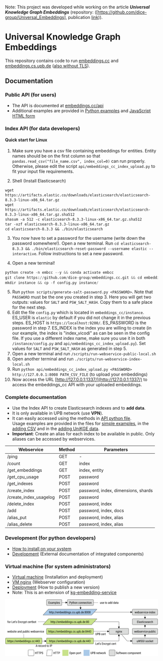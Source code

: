 Note: This project was developed while working on the article ***Universal Knowledge Graph Embeddings*** (repository: ([https://github.com/dice-group/Universal_Embeddings], publication [link](https://dl.acm.org/doi/10.1145/3589335.3651978))).

# Universal Knowledge Graph Embeddings

This repository contains code to run [embeddings.cc](https://embeddings.cc/) and [embeddings.cs.upb.de](https://embeddings.cs.upb.de:8443/) ([also without TLS](http://embeddings.cs.uni-paderborn.de/)).


## Documentation


### Public API (for users)

- The API is documented at [embeddings.cc/api](https://embeddings.cc/api)
- Additional examples are provided in [Python examples](api/embeddings_cc_public_examples.py) and [JavaScript HTML form](api/embeddings_cc_public.htm)


### Index API (for data developers)

#### Quick start for Linux
1. Make sure you have a csv file containing embeddings for entities. Entity names should be on the first column so that `pandas.read_csv("file_name.csv", index_col=0)` can run properly. Otherwise, please edit the script `api/embeddings_cc_index_upload.py` to fit your input file requirements.

2. Shell (Install Elasticsearch)
```shell
wget https://artifacts.elastic.co/downloads/elasticsearch/elasticsearch-8.3.3-linux-x86_64.tar.gz
wget https://artifacts.elastic.co/downloads/elasticsearch/elasticsearch-8.3.3-linux-x86_64.tar.gz.sha512
shasum -a 512 -c elasticsearch-8.3.3-linux-x86_64.tar.gz.sha512 
tar -xzf elasticsearch-8.3.3-linux-x86_64.tar.gz
cd elasticsearch-8.3.3 && ./bin/elasticsearch
```
3. You now have to set a password for the username (write down the password somewhere!). Open a new terminal. Run `cd elasticsearch-8.3.3 && ./bin/elasticsearch-reset-password --username elastic --interactive`. Follow instructions to set a new password.

4. Open a new terminal!
```python
python create -n embcc --y && conda activate embcc
git clone https://github.com/dice-group/embeddings.cc.git && cd embeddings.cc && pip install -r requirements.txt
mkdir instance && cp -f config.py instance/
```
5. Run `python scripts/generate-salt-password.py <PASSWORD>`. Note that `PASSWORD` must be the one you created in step 3. Here you will get two outputs: values for `SALT` and `PSW_SALT_HASH`. Copy them to a safe place for the next step.
6. Edit the file `config.py` which is located in `embeddings_cc/instance`. ES_USER is `elastic` by default if you did not change it in the previous steps. ES_HOST is `https://localhost:9200/`. ES_PASSWORD is the password in step 7. ES_INDEX is the index you are willing to create (in our example, the index is "index_vicodi" as can be seen in the config file. If you use a different index name, make sure you use it in both `/instance/config.py` and `api/embeddings_cc_index_upload.py`). Set values for `SALT` and `PSW_SALT_HASH` as generated in step 5.
7. Open a new terminal and run `/scripts/run-webservice-public-local.sh`
8. Open another terminal and run `./scripts/run-webservice-index-local.sh`
9. Run `python api/embeddings_cc_index_upload.py <PASSWORD>  http://127.0.0.1:8008 PATH_CSV_FILE` (to upload your embeddings)
10. Now access the URL [http://127.0.0.1:1337/](http://127.0.0.1:1337/) to access the embeddings_cc API with your uploaded embeddings.

### Complete documentation
- Use the Index API to create Elasticsearch indexes and to **add data**.
- It is only available in UPB network (use **VPN**).
- It can easily accessed using the methods in [API python file](api/embeddings_cc_index.py).  
  Usage examples are provided in the files for [simple examples](api/embeddings_cc_index_examples.py),
  in the [adding CSV](api/embeddings_cc_index_csv.py) and
  in the [adding UniKGE data](api/embeddings_cc_index_unikge.py).
- **Important**: Create an alias for each index to be available in public. Only aliases can be accessed by webservices.

| Webservice             | Method | Parameters                          |
|------------------------|--------|-------------------------------------|
| /ping                  | GET    | -                                   |
| /count                 | GET    | index                               |
| /get_embeddings        | GET    | index, entity                       |
| /get_cpu_usage         | POST   | password                            |
| /get_indexes           | POST   | password                            |
| /create_index          | POST   | password, index, dimensions, shards |
| /create_index_usagelog | POST   | password                            |
| /delete_index          | POST   | password, index                     |
| /add                   | POST   | password, index, docs               |
| /alias_put             | POST   | password, index, alias              |
| /alias_delete          | POST   | password, index, alias              |


### Development (for python developers)

- [How to install on your system](docs/local.md)
- [Development](docs/development.md) (External documentation of integrated components)


### Virtual machine (for system administrators)

- [Virtual machine](docs/vm.md) (Installation and deployment)
- [VM nginx](docs/vm-nginx-certbot.md) (Webserver configuration)
- [Deployment](docs/deployment.md) (How to publish a new version)
- Note: This is an extension of [kg-embedding-service](https://github.com/dice-group/kg-embedding-service)

![components](docs/images/components.svg "components")
